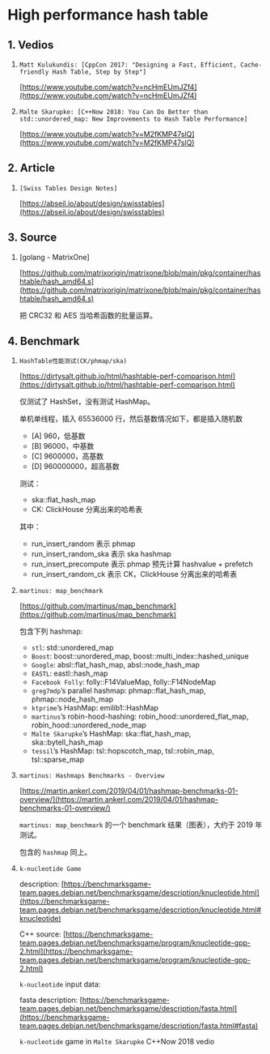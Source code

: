 # High performance hash table

## 1. Vedios

1. `Matt Kulukundis: [CppCon 2017: "Designing a Fast, Efficient, Cache-friendly Hash Table, Step by Step"]`

    [https://www.youtube.com/watch?v=ncHmEUmJZf4](https://www.youtube.com/watch?v=ncHmEUmJZf4)

2. `Malte Skarupke: [C++Now 2018: You Can Do Better than std::unordered_map: New Improvements to Hash Table Performance]`

    [https://www.youtube.com/watch?v=M2fKMP47slQ](https://www.youtube.com/watch?v=M2fKMP47slQ)

## 2. Article

1. `[Swiss Tables Design Notes]`

    [https://abseil.io/about/design/swisstables](https://abseil.io/about/design/swisstables)

## 3. Source

1. [golang - MatrixOne]

    [https://github.com/matrixorigin/matrixone/blob/main/pkg/container/hashtable/hash_amd64.s](https://github.com/matrixorigin/matrixone/blob/main/pkg/container/hashtable/hash_amd64.s)

    把 CRC32 和 AES 当哈希函数的批量运算。

## 4. Benchmark

1. `HashTable性能测试(CK/phmap/ska)`

    [https://dirtysalt.github.io/html/hashtable-perf-comparison.html](https://dirtysalt.github.io/html/hashtable-perf-comparison.html)

    仅测试了 HashSet，没有测试 HashMap。

    单机单线程，插入 65536000 行，然后基数情况如下，都是插入随机数

    * [A] 960，低基数
    * [B] 96000，中基数
    * [C] 9600000，高基数
    * [D] 960000000，超高基数

    测试：

    * ska::flat_hash_map
    * CK: ClickHouse 分离出来的哈希表

    其中：

    * run_insert_random 表示 phmap
    * run_insert_random_ska 表示 ska hashmap
    * run_insert_precompute 表示 phmap 预先计算 hashvalue + prefetch
    * run_insert_random_ck 表示 CK，ClickHouse 分离出来的哈希表

2. `martinus: map_benchmark`

    [https://github.com/martinus/map_benchmark](https://github.com/martinus/map_benchmark)

    包含下列 hashmap:

    * `stl`: std::unordered_map
    * `Boost`: boost::unordered_map, boost::multi_index::hashed_unique
    * `Google`: absl::flat_hash_map, absl::node_hash_map
    * `EASTL`: eastl::hash_map
    * `Facebook Folly`: folly::F14ValueMap, folly::F14NodeMap
    * `greg7mdp`’s parallel hashmap: phmap::flat_hash_map, phmap::node_hash_map
    * `ktprime`’s HashMap: emilib1::HashMap
    * `martinus`’s robin-hood-hashing: robin_hood::unordered_flat_map, robin_hood::unordered_node_map
    * `Malte Skarupke`’s HashMap: ska::flat_hash_map, ska::bytell_hash_map
    * `tessil`’s HashMap: tsl::hopscotch_map, tsl::robin_map, tsl::sparse_map

3. `martinus: Hashmaps Benchmarks - Overview`

    [https://martin.ankerl.com/2019/04/01/hashmap-benchmarks-01-overview/](https://martin.ankerl.com/2019/04/01/hashmap-benchmarks-01-overview/)

    `martinus: map_benchmark` 的一个 benchmark 结果（图表），大约于 2019 年测试。

    包含的 `hashmap` 同上。

4. `k-nucleotide Game`

    description: [https://benchmarksgame-team.pages.debian.net/benchmarksgame/description/knucleotide.html](https://benchmarksgame-team.pages.debian.net/benchmarksgame/description/knucleotide.html#knucleotide)

    C++ source: [https://benchmarksgame-team.pages.debian.net/benchmarksgame/program/knucleotide-gpp-2.html](https://benchmarksgame-team.pages.debian.net/benchmarksgame/program/knucleotide-gpp-2.html)

    `k-nucleotide` input data:

    fasta description: [https://benchmarksgame-team.pages.debian.net/benchmarksgame/description/fasta.html](https://benchmarksgame-team.pages.debian.net/benchmarksgame/description/fasta.html#fasta)

    `k-nucleotide` game in `Malte Skarupke` C++Now 2018 vedio
